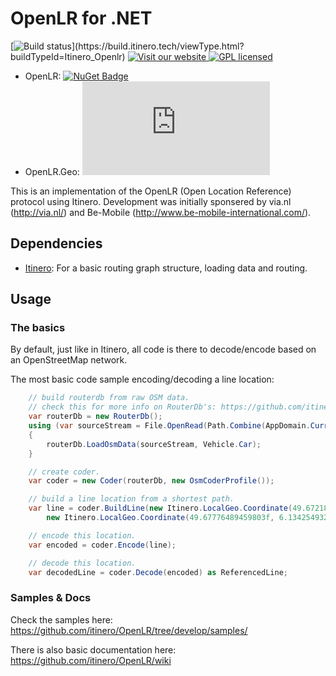 # OpenLR for .NET

[![Build status](http://build.itinero.tech:8080/app/rest/builds/buildType:(id:Itinero_Openlr)/statusIcon)](https://build.itinero.tech/viewType.html?buildTypeId=Itinero_Openlr)
[![Visit our website](https://img.shields.io/badge/website-itinero.tech-020031.svg) ](http://www.itinero.tech/)
[![GPL licensed](https://img.shields.io/badge/license-Apache%202.0-blue.svg)](https://github.com/itinero/openlr/blob/develop/LICENSE.md)

- OpenLR: [![NuGet Badge](https://buildstats.info/nuget/OpenLR)](https://www.nuget.org/packages/OpenLR/)
- OpenLR.Geo: [![NuGet Badge](https://buildstats.info/nuget/OpenLR.Geo)](https://www.nuget.org/packages/OpenLR.Geo/)

This is an implementation of the OpenLR (Open Location Reference) protocol using Itinero. Development was initially sponsered by via.nl (http://via.nl/) and Be-Mobile (http://www.be-mobile-international.com/). 

## Dependencies

* [Itinero](https://github.com/itinero/routing): For a basic routing graph structure, loading data and routing.

## Usage

### The basics

By default, just like in Itinero, all code is there to decode/encode based on an OpenStreetMap network. 

The most basic code sample encoding/decoding a line location:

```csharp
    // build routerdb from raw OSM data.
    // check this for more info on RouterDb's: https://github.com/itinero/routing/wiki/RouterDb
    var routerDb = new RouterDb();
    using (var sourceStream = File.OpenRead(Path.Combine(AppDomain.CurrentDomain.BaseDirectory, "luxembourg-latest.osm.pbf")))
    {
        routerDb.LoadOsmData(sourceStream, Vehicle.Car);
    }

    // create coder.
    var coder = new Coder(routerDb, new OsmCoderProfile());

    // build a line location from a shortest path.
    var line = coder.BuildLine(new Itinero.LocalGeo.Coordinate(49.67218282319583f, 6.142280101776122f),
        new Itinero.LocalGeo.Coordinate(49.67776489459803f, 6.1342549324035645f));

    // encode this location.
    var encoded = coder.Encode(line);

    // decode this location.
    var decodedLine = coder.Decode(encoded) as ReferencedLine;
```

### Samples & Docs

Check the samples here: https://github.com/itinero/OpenLR/tree/develop/samples/

There is also basic documentation here: https://github.com/itinero/OpenLR/wiki
